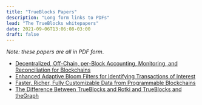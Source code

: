 ```yaml
---
title: "TrueBlocks Papers"
description: "Long form links to PDFs"
lead: "The TrueBlocks whitepapers"
date: 2021-09-06T13:06:08-03:00
draft: false
---
```


_Note: these papers are all in PDF form_.

* [Decentralized, Off-Chain, per-Block Accounting, Monitoring, and Reconciliation for Blockchains](https://trueblocks.io/papers/2017/2017%20-%20Rush%20-%20Decentralized,%20Off-Chain,%20per-Block%20Accounting,%20Monitoring,%20and%20Reconciliation%20for%20Blockchains.pdf)
* [Enhanced Adaptive Bloom Filters for Identifying Transactions of Interest](https://trueblocks.io/papers/2017/2017%20-%20Rush%20-%20Enhanced%20Adaptive%20Bloom%20Filters%20for%20Identifying%20Transactions%20of%20Interest.pdf)
* [Faster, Richer, Fully Customizable Data from Programmable Blockchains](https://trueblocks.io/papers/2017/2017%20-%20Rush%20-%20Enhanced%20Adaptive%20Bloom%20Filters%20for%20Identifying%20Transactions%20of%20Interest.pdf)
* [The Difference Between TrueBlocks and Rotki and TrueBlocks and theGraph](https://trueblocks.io/papers/2021/2021%20-%20Rush%20-%20The%20Difference%20Between%20TrueBlocks%20and%20Rotki%20and%20TrueBlocks%20and%20theGraph.pdf)
